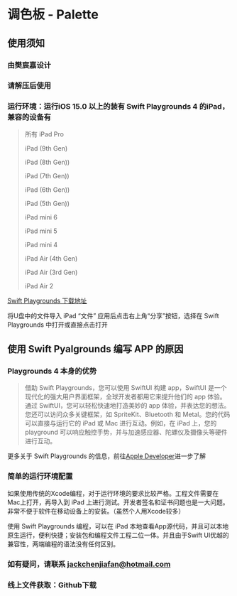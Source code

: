 # 调色板 - Palette
## 使用须知
### 由樊宸嘉设计
### 请解压后使用
### 运行环境：运行iOS 15.0 以上的装有 Swift Playgrounds 4 的iPad，兼容的设备有
>所有 iPad Pro  
>
>iPad (9th Gen)  
>
>iPad (8th Gen))  
>
>iPad (7th Gen))  
>
>iPad (6th Gen))  
>
>iPad (5th Gen))  
>
>iPad mini 6  
>
>iPad mini 5  
>
>iPad mini 4  
>
>iPad Air (4th Gen)  
>
>iPad Air (3rd Gen)  
>
>iPad Air 2  

[Swift Playgrounds 下载地址](https://apps.apple.com/cn/app/swift-playgrounds/id908519492 "App Store下载")  

将U盘中的文件导入 iPad “文件” 应用后点击右上角“分享”按钮，选择在 Swift Playgrounds 中打开或直接点击打开  

## 使用 Swift Pyalgrounds 编写 APP 的原因
### Playgrounds 4 本身的优势

>借助 Swift Playgrounds，您可以使用 SwiftUI 构建 app，SwiftUI 是一个现代化的强大用户界面框架，全球开发者都用它来提升他们的 app 体验。通过 SwiftUI，您可以轻松快速地打造美妙的 app 体验，并表达您的想法。您还可以访问众多关键框架，如 SpriteKit、Bluetooth 和 Metal。您的代码可以直接与运行它的 iPad 或 Mac 进行互动。例如，在 iPad 上，您的 playground 可以响应触控手势，并与加速感应器、陀螺仪及摄像头等硬件进行互动。

更多关于 Swift Playgrounds 的信息，前往[Apple Developer](https://developer.apple.com/cn/swift-playgrounds/  "Swift Playgrounds 4介绍")进一步了解  

### 简单的运行环境配置

如果使用传统的Xcode编程，对于运行环境的要求比较严格。工程文件需要在Mac上打开，再导入到 iPad 上进行测试。开发者签名和证书问题也是一大问题。非常不便于软件在移动设备上的安装。（虽然个人用Xcode较多）    

使用 Swift Playgrounds 编程，可以在 iPad 本地查看App源代码，并且可以本地原生运行，便利快捷；安装包和编程文件工程二位一体。并且由于Swift UI优越的兼容性，两端编程的语法没有任何区别。

### 如有疑问，请联系 jackchenjiafan@hotmail.com
### 线上文件获取：Github下载
